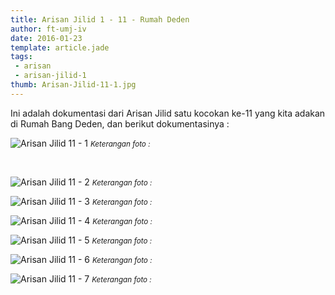 ```yaml
---
title: Arisan Jilid 1 - 11 - Rumah Deden
author: ft-umj-iv
date: 2016-01-23
template: article.jade
tags:
 - arisan
 - arisan-jilid-1
thumb: Arisan-Jilid-11-1.jpg
---
```


Ini adalah dokumentasi dari Arisan Jilid satu kocokan ke-11 yang kita adakan di Rumah Bang Deden, dan berikut dokumentasinya :

![Arisan Jilid 11 - 1](/story/assets/img/Arisan-Jilid-11-1.jpg)
<small>_Keterangan foto :_</small>

<br/>
<span class="more"></span>

![Arisan Jilid 11 - 2](/story/assets/img/Arisan-Jilid-11-2.jpg)
<small>_Keterangan foto :_</small>

![Arisan Jilid 11 - 3](/story/assets/img/Arisan-Jilid-11-3.jpg)
<small>_Keterangan foto :_</small>

![Arisan Jilid 11 - 4](/story/assets/img/Arisan-Jilid-11-4.jpg)
<small>_Keterangan foto :_</small>

![Arisan Jilid 11 - 5](/story/assets/img/Arisan-Jilid-11-5.jpg)
<small>_Keterangan foto :_</small>

![Arisan Jilid 11 - 6](/story/assets/img/Arisan-Jilid-11-6.jpg)
<small>_Keterangan foto :_</small>

![Arisan Jilid 11 - 7](/story/assets/img/Arisan-Jilid-11-7.jpg)
<small>_Keterangan foto :_</small>